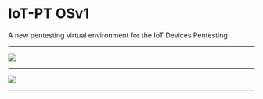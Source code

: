 # IoT-PT OSv1

A new pentesting virtual environment for the IoT Devices Pentesting



*******************************************************************************************************************************

![](https://github.com/IoT-PTv/IoT-PT/blob/master/My-Post-_2_.jpg)


******************************************************************************************************************************

![](https://github.com/IoT-PTv/IoT-PT/blob/master/IoT-PT1.png)


******************************************************************************************************************************

